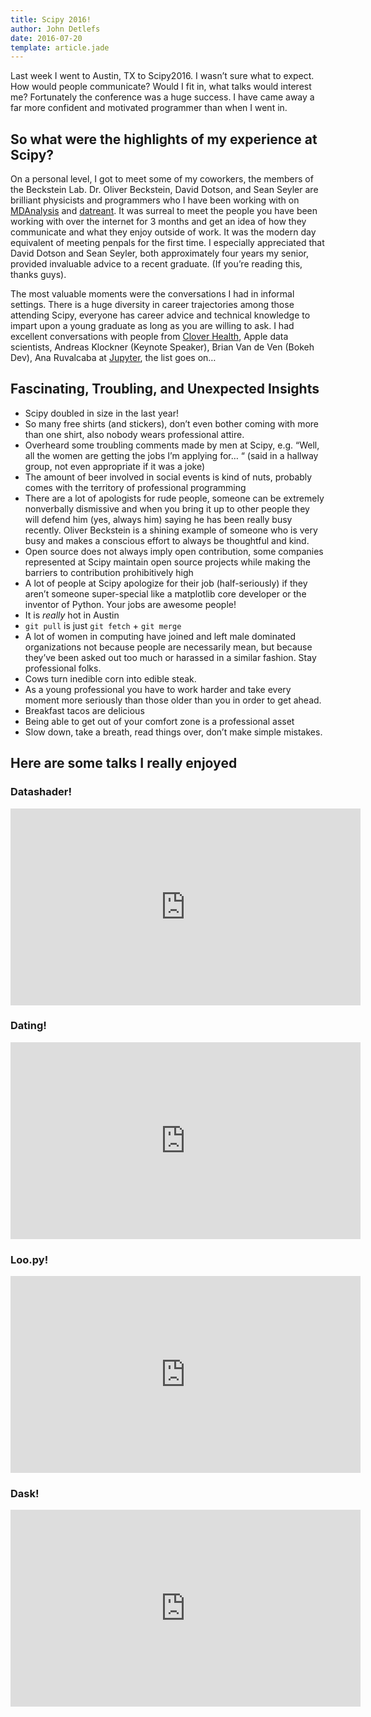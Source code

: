 ```yaml
---
title: Scipy 2016!
author: John Detlefs
date: 2016-07-20
template: article.jade
---
```

Last week I went to Austin, TX to Scipy2016. I wasn’t sure what to expect. How would people communicate?
Would I fit in, what talks would interest me? Fortunately the conference was a huge success.
I have came away a far more confident and motivated programmer than when I went in.

<span class="more"></span>
## So what were the highlights of my experience at Scipy?

On a personal level, I got to meet some of my coworkers, the members of the
Beckstein Lab. Dr. Oliver Beckstein, David Dotson, and Sean Seyler are brilliant
physicists and programmers who I have been working with on [MDAnalysis](www.mdanalysis.org)
and [datreant](www.datreant.org). It was surreal to meet the people you have been
working with over the internet for 3 months and get an idea of how they
communicate and what they enjoy outside of work. It was the modern day
equivalent of meeting penpals for the first time. I especially appreciated
that David Dotson and Sean Seyler, both approximately four years my senior, provided
invaluable advice to a recent graduate. (If you’re reading this, thanks guys).

The most valuable moments were the conversations I had in informal settings.
There is a huge diversity in career trajectories among those attending Scipy,
everyone has career advice and technical knowledge to impart upon a young
graduate as long as you are willing to ask. I had excellent conversations with
people from [Clover Health](cloverhealth.com), Apple data scientists, Andreas
Klockner (Keynote Speaker), Brian Van de Ven (Bokeh Dev), Ana Ruvalcaba at
[Jupyter](jupyter.org), the list goes on…

## Fascinating, Troubling, and Unexpected Insights
+ Scipy doubled in size in the last year!
+ So many free shirts (and stickers), don’t even bother coming with more than one shirt,
  also nobody wears professional attire.
+ Overheard some troubling comments made by men at Scipy, e.g.
  “Well, all the women are getting the jobs I’m applying for… “ (said in a hallway group, not even appropriate if it was a joke)
+ The amount of beer involved in social events is kind of nuts, probably comes with the territory of professional programming
+ There are a lot of apologists for rude people, someone can be extremely nonverbally dismissive and when you bring it up to other
  people they will defend him (yes, always him) saying he has been really busy recently.
  Oliver Beckstein is a shining example of someone who is very busy and makes a
  conscious effort to always be thoughtful and kind.
+ Open source does not always imply open contribution, some companies represented at
  Scipy maintain open source projects while making the barriers to contribution prohibitively high
+ A lot of people at Scipy apologize for their job (half-seriously) if they aren’t
  someone super-special like a matplotlib core developer or the inventor of Python.
  Your jobs are awesome people!
+ It is *really* hot in Austin
+ `git pull` is just `git fetch` + `git merge`
+ A lot of women in computing have joined and left male dominated organizations not because people are necessarily mean,
  but because they’ve been asked out too much or harassed in a similar fashion. Stay professional folks.
+ Cows turn inedible corn into edible steak.
+ As a young professional you have to work harder and take every moment more seriously than those older than you
  in order to get ahead.
+ Breakfast tacos are delicious
+ Being able to get out of your comfort zone is a professional asset
+ Slow down, take a breath, read things over, don’t make simple mistakes.

## Here are some talks I really enjoyed
### Datashader!
<iframe width="560" height="315" src="https://www.youtube.com/embed/6m3CFbKmK_c" frameborder="0" allowfullscreen></iframe>

### Dating!
<iframe width="560" height="315" src="https://www.youtube.com/embed/dtgmMj8W298" frameborder="0" allowfullscreen></iframe>

### Loo.py!
<iframe width="560" height="315" src="https://www.youtube.com/embed/Zz_6P5qAJck" frameborder="0" allowfullscreen></iframe>

### Dask!
<iframe width="560" height="315" src="https://www.youtube.com/embed/PAGjm4BMKlk" frameborder="0" allowfullscreen></iframe>
